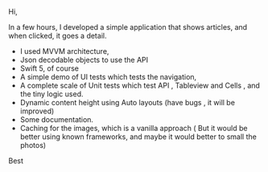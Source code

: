 Hi,

In a few hours, I developed a simple application that shows articles, and when clicked, it goes a detail.
- I used MVVM architecture, 
- Json decodable objects to use the API 
- Swift 5, of course 
- A simple demo of UI tests which tests the navigation,
- A complete scale of Unit tests which test API , Tableview and Cells , and the tiny logic used.
- Dynamic content height using Auto layouts (have bugs , it will be improved)
- Some documentation. 
- Caching for the images, which is a vanilla approach 
( But it would be better using known frameworks, and maybe it would better to small the photos)

Best
